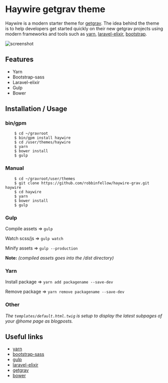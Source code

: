 # Haywire getgrav theme

Haywire is a modern starter theme for [getgrav](https://getgrav.org/). The idea behind the theme is to help developers get started quickly on their new getgrav projects using modern frameworks and tools such as [yarn](https://yarnpkg.com/), [laravel-elixir](https://laravel.com/docs/5.3/elixir), [bootstrap](https://github.com/twbs/bootstrap-sass).

![screenshot](https://github.com/robbinfellow/haywire-grav/blob/master/screenshot.jpg?raw=true)

## Features

* Yarn
* Bootstrap-sass
* Laravel-elixir
* Gulp
* Bower

## Installation / Usage

### bin/gpm
        
        $ cd ~/gravroot
        $ bin/gpm install haywire
        $ cd /user/themes/haywire
        $ yarn
        $ bower install
        $ gulp


### Manual
        
        $ cd ~/gravroot/user/themes
        $ git clone https://github.com/robbinfellow/haywire-grav.git haywire
        $ cd haywire
        $ yarn
        $ bower install
        $ gulp


### Gulp

Compile assets => `gulp`

Watch scss/js => `gulp watch`

Minify assets => `gulp --production`

**Note:** _(compiled assets goes into the /dist directory)_

### Yarn

Install package => `yarn add packagename --save-dev`

Remove package => `yarn remove packagename --save-dev`

### Other

_The `templates/default.html.twig` is setup to display the latest subpages of your @home page as blogposts._

## Useful links

* [yarn](https://yarnpkg.com/en/docs/)
* [bootstrap-sass](https://github.com/twbs/bootstrap-sass)
* [gulp](http://gulpjs.com/)
* [laravel-elixir](https://laravel.com/docs/5.3/elixir)
* [getgrav](https://learn.getgrav.org/)
* [bower](https://bower.io/)
